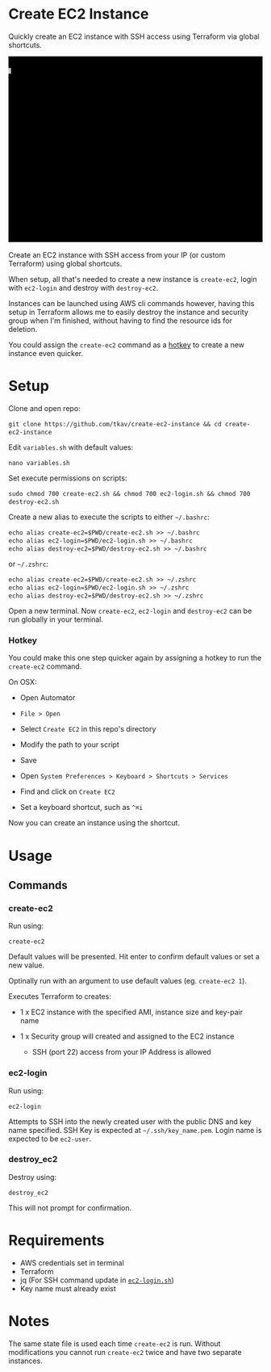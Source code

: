 
# Create EC2 Instance

Quickly create an EC2 instance with SSH access using Terraform via global shortcuts.

![Demo](demo.gif)

Create an EC2 instance with SSH access from your IP (or custom Terraform) using global shortcuts.

When setup, all that's needed to create a new instance is `create-ec2`, login with `ec2-login` and destroy with `destroy-ec2`.

Instances can be launched using AWS cli commands however, having this setup in Terraform allows me to easily destroy the instance and security group when I'm finished, without having to find the resource ids for deletion.

You could assign the `create-ec2` command as a [hotkey](#Hotkey) to create a new instance even quicker.

# Setup

Clone and open repo:
```
git clone https://github.com/tkav/create-ec2-instance && cd create-ec2-instance
```

Edit `variables.sh` with default values:
```
nano variables.sh
```

Set execute permissions on scripts:
```
sudo chmod 700 create-ec2.sh && chmod 700 ec2-login.sh && chmod 700 destroy-ec2.sh
```

Create a new alias to execute the scripts to either `~/.bashrc`:
```
echo alias create-ec2=$PWD/create-ec2.sh >> ~/.bashrc
echo alias ec2-login=$PWD/ec2-login.sh >> ~/.bashrc
echo alias destroy-ec2=$PWD/destroy-ec2.sh >> ~/.bashrc
```
or `~/.zshrc`:
```
echo alias create-ec2=$PWD/create-ec2.sh >> ~/.zshrc
echo alias ec2-login=$PWD/ec2-login.sh >> ~/.zshrc
echo alias destroy-ec2=$PWD/destroy-ec2.sh >> ~/.zshrc
```

Open a new terminal. Now `create-ec2`, `ec2-login` and `destroy-ec2` can be run globally in your terminal.

### Hotkey

You could make this one step quicker again by assigning a hotkey to run the `create-ec2` command.

On OSX:

- Open Automator
- `File > Open`
- Select `Create EC2` in this repo's directory
- Modify the path to your script
- Save

- Open `System Preferences > Keyboard > Shortcuts > Services`
- Find and click on `Create EC2`
- Set a keyboard shortcut, such as `^⌘i`

Now you can create an instance using the shortcut. 

# Usage

## Commands

### create-ec2

Run using:
```
create-ec2
```
Default values will be presented. Hit enter to confirm default values or set a new value.

Optinally run with an argument to use default values (eg. `create-ec2 1`).

Executes Terraform to creates:
- 1 x EC2 instance with the specified AMI, instance size and key-pair name

- 1 x Security group will created and assigned to the EC2 instance

    - SSH (port 22) access from your IP Address is allowed

### ec2-login

Run using:
```
ec2-login
```
Attempts to SSH into the newly created user with the public DNS and key name specified.
SSH Key is expected at `~/.ssh/key_name.pem`.
Login name is expected to be `ec2-user`.

### destroy_ec2

Destroy using:
```
destroy_ec2
```
This will not prompt for confirmation.

# Requirements

- AWS credentials set in terminal
- Terraform
- jq (For SSH command update in [`ec2-login.sh`](ec2-login.sh))
- Key name must already exist

# Notes

The same state file is used each time `create-ec2` is run. Without modifications you cannot run `create-ec2` twice and have two separate instances.